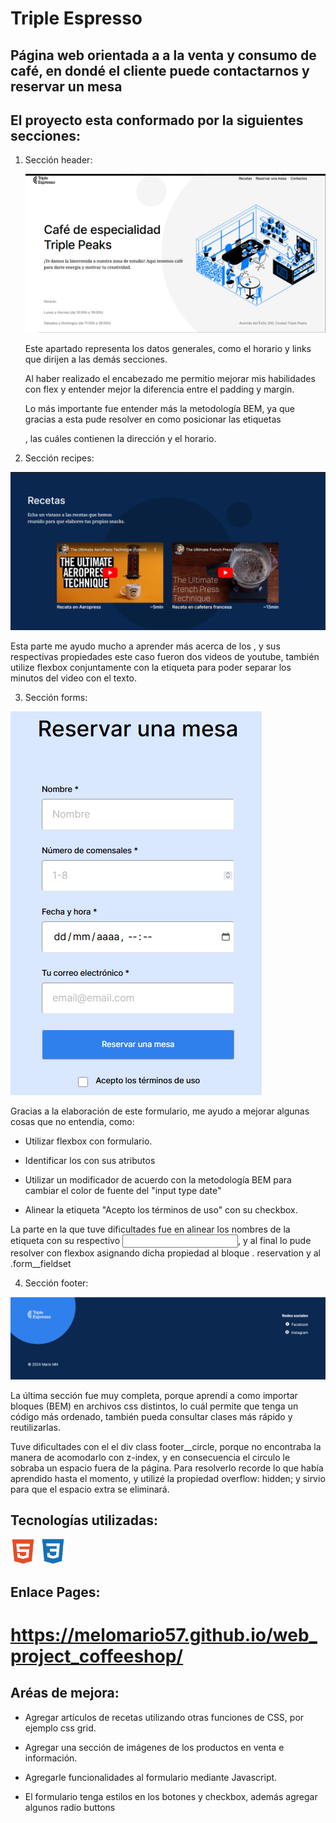 # Triple Espresso

## Página web orientada a a la venta y consumo de café, en dondé el cliente puede contactarnos y reservar un mesa

## El proyecto esta conformado por la siguientes secciones:

1. Sección header:

   ![alt text](image.png)

   Este apartado representa los datos generales, como el horario y links que dirijen a las demás secciones.

   Al haber realizado el encabezado me permitio mejorar mis habilidades con flex y entender mejor la diferencia entre el padding y margin.

   Lo más importante fue entender más la metodología BEM, ya que gracias a esta pude resolver en como posicionar las etiquetas <p>, las cuáles contienen la dirección y el horario.

2. Sección recipes:

![alt text](image-1.png)

Esta parte me ayudo mucho a aprender más acerca de los <inframes>, y sus respectivas propiedades este caso fueron dos videos de youtube, también utilize flexbox conjuntamente con la etiqueta <span> para poder separar los minutos del video con el texto.

3. Sección forms:

![alt text](image-2.png)

Gracias a la elaboración de este formulario, me ayudo a mejorar algunas cosas que no entendia, como:

- Utilizar flexbox con formulario.

- Identificar los <inputs> con sus atributos

- Utilizar un modificador de acuerdo con la metodología BEM para cambiar el color de fuente del "input type date"

- Alinear la etiqueta <label> "Acepto los términos de uso" con su checkbox.

La parte en la que tuve dificultades fue en alinear los nombres de la etiqueta <label> con su respectivo <input>, y al final lo pude resolver con flexbox asignando dicha propiedad al bloque . reservation y al .form\_\_fieldset

4. Sección footer:

![alt text](image-3.png)

La última sección fue muy completa, porque aprendí a como importar bloques (BEM) en archivos css distintos, lo cuál permite que tenga un código más ordenado, también pueda consultar clases más rápido y reutilizarlas.

Tuve dificultades con el el div class footer\_\_circle, porque no encontraba la manera de acomodarlo con z-index, y en consecuencia el circulo le sobraba un espacio fuera de la página. Para resolverlo recorde lo que había aprendido hasta el momento, y utilizé la propiedad overflow: hidden; y sirvio para que el espacio extra se eliminará.

## Tecnologías utilizadas:

<img src="https://github.com/devicons/devicon/blob/master/icons/html5/html5-plain.svg" title="HTML5" alt="HTML" width="40" height="40"/>&nbsp;
<img src="https://github.com/devicons/devicon/blob/master/icons/css3/css3-plain.svg" title="HTML5" alt="HTML" width="40" height="40"/>&nbsp;

## Enlace Pages:
# https://melomario57.github.io/web_project_coffeeshop/
## Aréas de mejora:

- Agregar artículos de recetas utilizando otras funciones de CSS, por ejemplo css grid.

- Agregar una sección de imágenes de los productos en venta e información.

- Agregarle funcionalidades al formulario mediante Javascript.

- El formulario tenga estilos en los botones y checkbox, además agregar algunos radio buttons
